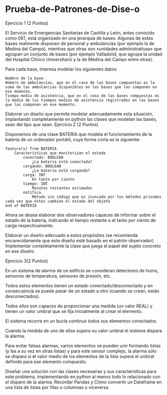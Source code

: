 # Prueba-de-Patrones-de-Dise-o
Ejercicio 1 (2 Puntos)

El Servicio de Emergencias Sanitarias de Castilla y León, antes conocido como 061, está organizado en una jerarquía de bases. Algunas de estas bases realmente disponen de personal y ambulancias (por ejemplo la de Medina del Campo), mientras que otras son «unidades administrativas» que agrupan un conjunto de bases (por ejemplo Valladolid, que agrupa la unidad del Hospital Clínico Universitario y la de Medina del Campo entre otras).

Para cada base, interesa modelar los siguientes datos:

    Nombre de la base.
    Número de ambulancias, que en el caso de las bases compuestas es la suma de las ambulancias disponibles en las bases que las componen en ese momento.
    Tiempo medio de asistencia, que en el caso de las bases compuestas es la media de los tiempos medios de asistencia registrados en las bases que las componen en ese momento.

Elaborar un diseño que permita modelar adecuadamente esta situación, implantando completamente en python las clases que modelan las bases, sean del tipo que sean.
Ejercicio 2 (2 Puntos)

Disponemos de una clase BATERIA que modela el funcionamiento de la batería de un ordenador portátil, cuya forma corta es la siguiente:

    feature(s) from BATERIA
        Características que monitorizan el estado
            conectado: BOOLEAN
                ¿La batería está conectada?
            cargando: BOOLEAN
                ¿La batería está cargando?
            carga: INT
                En tanto por ciento
            tiempo: INT
                Minutos restantes estimados
            notifica
                Método sin código que es invocado por los métodos privados cada vez que éstos cambian el estado del objeto
    end of BATERIA

Ahora se desea elaborar dos observadores capaces de informar sobre el estado de la batería, indicando el tiempo restante o el tanto por ciento de carga respectivamente.

Elaborar un diseño adecuado a estos propósitos (se recomienda encarecidamente que este diseño esté basado en el patrón observador) Implementar completamente la clase que juega el papel del sujeto concreto en ese diseño.

Ejercicio 3(2 Puntos)

En un sistema de alarma de un edificio se consideran detectores de humo, sensores de temperatura, sensores de presión, etc. 

Todos estos elementos tienen un estado conectado/desconectado y en consecuencia se puede pasar de un estado a otro (cuando se crean, están desconectados). 

Todos ellos son capaces de proporcionar una medida (un valor REAL) y tienen un valor umbral que se fija inicialmente al crear el elemento. 

El sistema recorre en un bucle continuo todos sus elementos conectados. 

Cuando la medida de uno de ellos supera su valor umbral el sistema dispara la alarma. 

Para evitar falsas alarmas, varios elementos se pueden unir formando listas (y las a su vez en otras listas) y para este sensor complejo, la alarma sólo se dispara si el valor medio de los elementos de la lista supera el umbral definido para ese elemento compuesto. 

Diseñar una solución con las clases necesarias y sus características para este problema, implementando en python al menos todo lo relacionado con el disparo de la alarma. Recordar Pandas y Cómo convertir un Dataframe en una lista de listas por filas o columnas o viceversa
